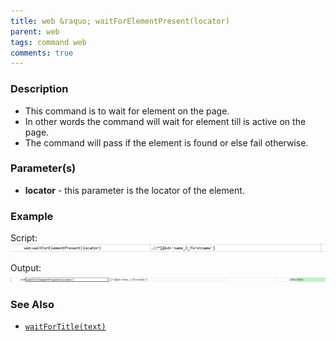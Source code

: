 ```yaml
---
title: web &raquo; waitForElementPresent(locator)
parent: web
tags: command web
comments: true
---
```


### Description

- This command is to wait for element on the page.
- In other words the command will wait for element till is active on the page.
- The command will pass if the element is found or else fail otherwise.

### Parameter(s)

- **locator** - this parameter is the locator of the element.

### Example

Script:<br/>
![](image/waitForElementPresent_01.png)

Output:<br/>
![](image/waitForElementPresent_02.png)

### See Also

- [`waitForTitle(text)`](waitForTitle(text))